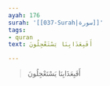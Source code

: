 ```yaml
---
ayah: 176
surah: '[[037-Surah|سورة]]'
tags:
- quran
text: أَفَبِعَذَابِنَا يَسْتَعْجِلُونَ

---
```

> أَفَبِعَذَابِنَا يَسْتَعْجِلُونَ
